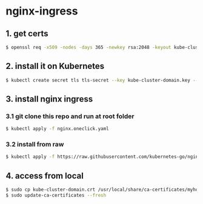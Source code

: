 # nginx-ingress

## 1. get certs

```sh
$ openssl req -x509 -nodes -days 365 -newkey rsa:2048 -keyout kube-cluster-domain.key -out kube-cluster-domain.crt -subj "/CN=myhost.io/O=myhost.io"
```

## 2. install it on Kubernetes

```sh
$ kubectl create secret tls tls-secret --key kube-cluster-domain.key --cert kube-cluster-domain.crt
```

## 3. install nginx ingress

### 3.1 git clone this repo and run at root folder

```sh
$ kubectl apply -f nginx.oneclick.yaml
```

### 3.2 install from raw

```sh
$ kubectl apply -f https://raw.githubusercontent.com/kubernetes-go/nginx-ingress/master/nginx.oneclick.yaml
```


## 4. access from local

```sh
$ sudo cp kube-cluster-domain.crt /usr/local/share/ca-certificates/myhost.io.crt
$ sudo update-ca-certificates --fresh
```
